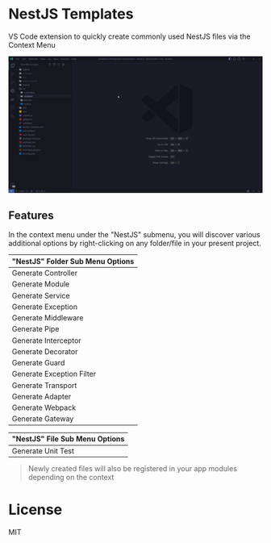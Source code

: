 # NestJS Templates

VS Code extension to quickly create commonly used NestJS files via the Context Menu

![](images/demo.gif)

## Features

In the context menu under the "NestJS" submenu, you will discover various additional options by right-clicking on any folder/file in your present project.

"NestJS" Folder Sub Menu Options  |
---           | 
Generate Controller |
Generate Module |
Generate Service |
Generate Exception |
Generate Middleware |
Generate Pipe |
Generate Interceptor |
Generate Decorator |
Generate Guard |
Generate Exception Filter |
Generate Transport |
Generate Adapter |
Generate Webpack |
Generate Gateway |

"NestJS" File Sub Menu Options  |
---           | 
Generate Unit Test |

> Newly created files will also be registered in your app modules depending on the context

# License

MIT

